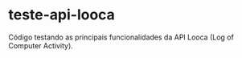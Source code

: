 # teste-api-looca
Código testando as principais funcionalidades da API Looca (Log of Computer Activity).
